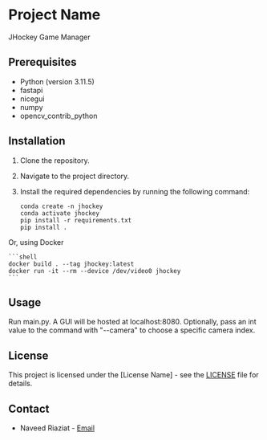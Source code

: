 # Project Name

JHockey Game Manager

## Prerequisites

- Python (version 3.11.5)
- fastapi
- nicegui
- numpy
- opencv_contrib_python

## Installation

1. Clone the repository.
2. Navigate to the project directory.
3. Install the required dependencies by running the following command:

    ```shell
    conda create -n jhockey
    conda activate jhockey
    pip install -r requirements.txt
    pip install .
    ```

Or, using Docker

    ```shell
    docker build . --tag jhockey:latest
    docker run -it --rm --device /dev/video0 jhockey 
    ```

## Usage

Run main.py. A GUI will be hosted at localhost:8080. Optionally, pass an int value to the command with "--camera" to choose a specific camera index. 

## License

This project is licensed under the [License Name] - see the [LICENSE](LICENSE) file for details.

## Contact

- Naveed Riaziat - [Email](mailto:nriaziatl@jhu.edu)


